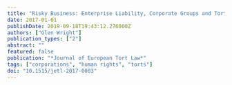 ```yaml
---
title: "Risky Business: Enterprise Liability, Corporate Groups and Torts"
date: 2017-01-01
publishDate: 2019-09-18T19:43:12.276000Z
authors: ["Glen Wright"]
publication_types: ["2"]
abstract: ""
featured: false
publication: "*Journal of European Tort Law*"
tags: ["corporations", "human rights", "torts"]
doi: "10.1515/jetl-2017-0003"
---
```


